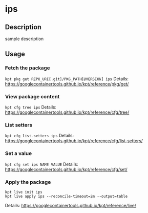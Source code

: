 # ips

## Description
sample description

## Usage

### Fetch the package
`kpt pkg get REPO_URI[.git]/PKG_PATH[@VERSION] ips`
Details: https://googlecontainertools.github.io/kpt/reference/pkg/get/

### View package content
`kpt cfg tree ips`
Details: https://googlecontainertools.github.io/kpt/reference/cfg/tree/

### List setters
`kpt cfg list-setters ips`
Details: https://googlecontainertools.github.io/kpt/reference/cfg/list-setters/

### Set a value
`kpt cfg set ips NAME VALUE`
Details: https://googlecontainertools.github.io/kpt/reference/cfg/set/

### Apply the package
```
kpt live init ips
kpt live apply ips --reconcile-timeout=2m --output=table
```
Details: https://googlecontainertools.github.io/kpt/reference/live/
